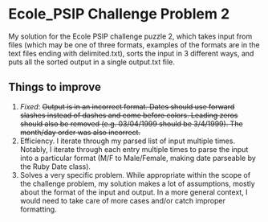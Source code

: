# Ecole_PSIP Challenge Problem 2

My solution for the Ecole PSIP challenge puzzle 2, which takes input from files (which may be one of three formats, examples of the formats are in the text files ending with delimited.txt), sorts the input in 3 different ways, and puts all the sorted output in a single output.txt file.

## Things to improve
1. *Fixed*: ~~Output is in an incorrect format. Dates should use forward slashes instead of dashes and come before colors. Leading zeros should also be removed (e.g. 03/04/1999 should be 3/4/1999). The month/day order was also incorrect.~~
2. Efficiency. I iterate through my parsed list of input multiple times. Notably, I iterate through each entry multiple times to parse the input into a particular format (M/F to Male/Female, making date parseable by the Ruby Date class).
3. Solves a very specific problem. While appropriate within the scope of the challenge problem, my solution makes a lot of assumptions, mostly about the format of the input and output. In a more general context, I would need to take care of more cases and/or catch improper formatting.
